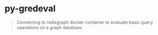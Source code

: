 # py-gredeval

> Connecting to redisgraph docker container to evaluate basic query operations on a graph database.
